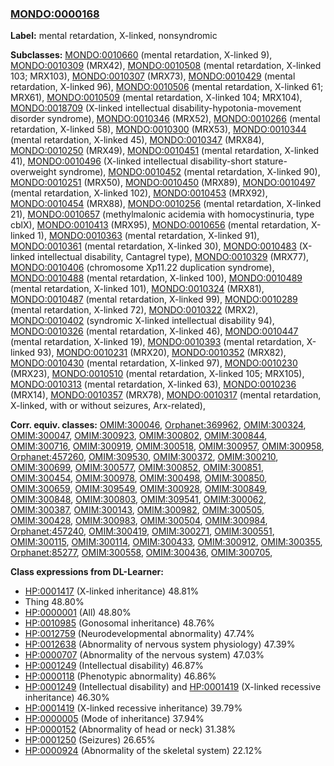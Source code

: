 
### [MONDO:0000168](http://purl.obolibrary.org/obo/MONDO_0000168)
**Label:** mental retardation, X-linked, nonsyndromic

**Subclasses:** [MONDO:0010660](http://purl.obolibrary.org/obo/MONDO_0010660) (mental retardation, X-linked 9), [MONDO:0010309](http://purl.obolibrary.org/obo/MONDO_0010309) (MRX42), [MONDO:0010508](http://purl.obolibrary.org/obo/MONDO_0010508) (mental retardation, X-linked 103; MRX103), [MONDO:0010307](http://purl.obolibrary.org/obo/MONDO_0010307) (MRX73), [MONDO:0010429](http://purl.obolibrary.org/obo/MONDO_0010429) (mental retardation, X-linked 96), [MONDO:0010506](http://purl.obolibrary.org/obo/MONDO_0010506) (mental retardation, X-linked 61; MRX61), [MONDO:0010509](http://purl.obolibrary.org/obo/MONDO_0010509) (mental retardation, X-linked 104; MRX104), [MONDO:0018709](http://purl.obolibrary.org/obo/MONDO_0018709) (X-linked intellectual disability-hypotonia-movement disorder syndrome), [MONDO:0010346](http://purl.obolibrary.org/obo/MONDO_0010346) (MRX52), [MONDO:0010266](http://purl.obolibrary.org/obo/MONDO_0010266) (mental retardation, X-linked 58), [MONDO:0010300](http://purl.obolibrary.org/obo/MONDO_0010300) (MRX53), [MONDO:0010344](http://purl.obolibrary.org/obo/MONDO_0010344) (mental retardation, X-linked 45), [MONDO:0010347](http://purl.obolibrary.org/obo/MONDO_0010347) (MRX84), [MONDO:0010250](http://purl.obolibrary.org/obo/MONDO_0010250) (MRX49), [MONDO:0010451](http://purl.obolibrary.org/obo/MONDO_0010451) (mental retardation, X-linked 41), [MONDO:0010496](http://purl.obolibrary.org/obo/MONDO_0010496) (X-linked intellectual disability-short stature-overweight syndrome), [MONDO:0010452](http://purl.obolibrary.org/obo/MONDO_0010452) (mental retardation, X-linked 90), [MONDO:0010251](http://purl.obolibrary.org/obo/MONDO_0010251) (MRX50), [MONDO:0010450](http://purl.obolibrary.org/obo/MONDO_0010450) (MRX89), [MONDO:0010497](http://purl.obolibrary.org/obo/MONDO_0010497) (mental retardation, X-linked 102), [MONDO:0010453](http://purl.obolibrary.org/obo/MONDO_0010453) (MRX92), [MONDO:0010454](http://purl.obolibrary.org/obo/MONDO_0010454) (MRX88), [MONDO:0010256](http://purl.obolibrary.org/obo/MONDO_0010256) (mental retardation, X-linked 21), [MONDO:0010657](http://purl.obolibrary.org/obo/MONDO_0010657) (methylmalonic acidemia with homocystinuria, type cblX), [MONDO:0010413](http://purl.obolibrary.org/obo/MONDO_0010413) (MRX95), [MONDO:0010656](http://purl.obolibrary.org/obo/MONDO_0010656) (mental retardation, X-linked 1), [MONDO:0010363](http://purl.obolibrary.org/obo/MONDO_0010363) (mental retardation, X-linked 91), [MONDO:0010361](http://purl.obolibrary.org/obo/MONDO_0010361) (mental retardation, X-linked 30), [MONDO:0010483](http://purl.obolibrary.org/obo/MONDO_0010483) (X-linked intellectual disability, Cantagrel type), [MONDO:0010329](http://purl.obolibrary.org/obo/MONDO_0010329) (MRX77), [MONDO:0010406](http://purl.obolibrary.org/obo/MONDO_0010406) (chromosome Xp11.22 duplication syndrome), [MONDO:0010488](http://purl.obolibrary.org/obo/MONDO_0010488) (mental retardation, X-linked 100), [MONDO:0010489](http://purl.obolibrary.org/obo/MONDO_0010489) (mental retardation, X-linked 101), [MONDO:0010324](http://purl.obolibrary.org/obo/MONDO_0010324) (MRX81), [MONDO:0010487](http://purl.obolibrary.org/obo/MONDO_0010487) (mental retardation, X-linked 99), [MONDO:0010289](http://purl.obolibrary.org/obo/MONDO_0010289) (mental retardation, X-linked 72), [MONDO:0010322](http://purl.obolibrary.org/obo/MONDO_0010322) (MRX2), [MONDO:0010402](http://purl.obolibrary.org/obo/MONDO_0010402) (syndromic X-linked intellectual disability 94), [MONDO:0010326](http://purl.obolibrary.org/obo/MONDO_0010326) (mental retardation, X-linked 46), [MONDO:0010447](http://purl.obolibrary.org/obo/MONDO_0010447) (mental retardation, X-linked 19), [MONDO:0010393](http://purl.obolibrary.org/obo/MONDO_0010393) (mental retardation, X-linked 93), [MONDO:0010231](http://purl.obolibrary.org/obo/MONDO_0010231) (MRX20), [MONDO:0010352](http://purl.obolibrary.org/obo/MONDO_0010352) (MRX82), [MONDO:0010430](http://purl.obolibrary.org/obo/MONDO_0010430) (mental retardation, X-linked 97), [MONDO:0010230](http://purl.obolibrary.org/obo/MONDO_0010230) (MRX23), [MONDO:0010510](http://purl.obolibrary.org/obo/MONDO_0010510) (mental retardation, X-linked 105; MRX105), [MONDO:0010313](http://purl.obolibrary.org/obo/MONDO_0010313) (mental retardation, X-linked 63), [MONDO:0010236](http://purl.obolibrary.org/obo/MONDO_0010236) (MRX14), [MONDO:0010357](http://purl.obolibrary.org/obo/MONDO_0010357) (MRX78), [MONDO:0010317](http://purl.obolibrary.org/obo/MONDO_0010317) (mental retardation, X-linked, with or without seizures, Arx-related), 

**Corr. equiv. classes:** [OMIM:300046](http://purl.obolibrary.org/obo/OMIM_300046), [Orphanet:369962](http://www.orpha.net/ORDO/Orphanet_369962), [OMIM:300324](http://purl.obolibrary.org/obo/OMIM_300324), [OMIM:300047](http://purl.obolibrary.org/obo/OMIM_300047), [OMIM:300923](http://purl.obolibrary.org/obo/OMIM_300923), [OMIM:300802](http://purl.obolibrary.org/obo/OMIM_300802), [OMIM:300844](http://purl.obolibrary.org/obo/OMIM_300844), [OMIM:300716](http://purl.obolibrary.org/obo/OMIM_300716), [OMIM:300919](http://purl.obolibrary.org/obo/OMIM_300919), [OMIM:300518](http://purl.obolibrary.org/obo/OMIM_300518), [OMIM:300957](http://purl.obolibrary.org/obo/OMIM_300957), [OMIM:300958](http://purl.obolibrary.org/obo/OMIM_300958), [Orphanet:457260](http://www.orpha.net/ORDO/Orphanet_457260), [OMIM:309530](http://purl.obolibrary.org/obo/OMIM_309530), [OMIM:300372](http://purl.obolibrary.org/obo/OMIM_300372), [OMIM:300210](http://purl.obolibrary.org/obo/OMIM_300210), [OMIM:300699](http://purl.obolibrary.org/obo/OMIM_300699), [OMIM:300577](http://purl.obolibrary.org/obo/OMIM_300577), [OMIM:300852](http://purl.obolibrary.org/obo/OMIM_300852), [OMIM:300851](http://purl.obolibrary.org/obo/OMIM_300851), [OMIM:300454](http://purl.obolibrary.org/obo/OMIM_300454), [OMIM:300978](http://purl.obolibrary.org/obo/OMIM_300978), [OMIM:300498](http://purl.obolibrary.org/obo/OMIM_300498), [OMIM:300850](http://purl.obolibrary.org/obo/OMIM_300850), [OMIM:300659](http://purl.obolibrary.org/obo/OMIM_300659), [OMIM:309549](http://purl.obolibrary.org/obo/OMIM_309549), [OMIM:300928](http://purl.obolibrary.org/obo/OMIM_300928), [OMIM:300849](http://purl.obolibrary.org/obo/OMIM_300849), [OMIM:300848](http://purl.obolibrary.org/obo/OMIM_300848), [OMIM:300803](http://purl.obolibrary.org/obo/OMIM_300803), [OMIM:309541](http://purl.obolibrary.org/obo/OMIM_309541), [OMIM:300062](http://purl.obolibrary.org/obo/OMIM_300062), [OMIM:300387](http://purl.obolibrary.org/obo/OMIM_300387), [OMIM:300143](http://purl.obolibrary.org/obo/OMIM_300143), [OMIM:300982](http://purl.obolibrary.org/obo/OMIM_300982), [OMIM:300505](http://purl.obolibrary.org/obo/OMIM_300505), [OMIM:300428](http://purl.obolibrary.org/obo/OMIM_300428), [OMIM:300983](http://purl.obolibrary.org/obo/OMIM_300983), [OMIM:300504](http://purl.obolibrary.org/obo/OMIM_300504), [OMIM:300984](http://purl.obolibrary.org/obo/OMIM_300984), [Orphanet:457240](http://www.orpha.net/ORDO/Orphanet_457240), [OMIM:300419](http://purl.obolibrary.org/obo/OMIM_300419), [OMIM:300271](http://purl.obolibrary.org/obo/OMIM_300271), [OMIM:300551](http://purl.obolibrary.org/obo/OMIM_300551), [OMIM:300115](http://purl.obolibrary.org/obo/OMIM_300115), [OMIM:300114](http://purl.obolibrary.org/obo/OMIM_300114), [OMIM:300433](http://purl.obolibrary.org/obo/OMIM_300433), [OMIM:300912](http://purl.obolibrary.org/obo/OMIM_300912), [OMIM:300355](http://purl.obolibrary.org/obo/OMIM_300355), [Orphanet:85277](http://www.orpha.net/ORDO/Orphanet_85277), [OMIM:300558](http://purl.obolibrary.org/obo/OMIM_300558), [OMIM:300436](http://purl.obolibrary.org/obo/OMIM_300436), [OMIM:300705](http://purl.obolibrary.org/obo/OMIM_300705), 

**Class expressions from DL-Learner:**

- [HP:0001417](http://purl.obolibrary.org/obo/HP_0001417) (X-linked inheritance) 48.81%
- Thing 48.80%
- [HP:0000001](http://purl.obolibrary.org/obo/HP_0000001) (All) 48.80%
- [HP:0010985](http://purl.obolibrary.org/obo/HP_0010985) (Gonosomal inheritance) 48.76%
- [HP:0012759](http://purl.obolibrary.org/obo/HP_0012759) (Neurodevelopmental abnormality) 47.74%
- [HP:0012638](http://purl.obolibrary.org/obo/HP_0012638) (Abnormality of nervous system physiology) 47.39%
- [HP:0000707](http://purl.obolibrary.org/obo/HP_0000707) (Abnormality of the nervous system) 47.03%
- [HP:0001249](http://purl.obolibrary.org/obo/HP_0001249) (Intellectual disability) 46.87%
- [HP:0000118](http://purl.obolibrary.org/obo/HP_0000118) (Phenotypic abnormality) 46.86%
- [HP:0001249](http://purl.obolibrary.org/obo/HP_0001249) (Intellectual disability) and [HP:0001419](http://purl.obolibrary.org/obo/HP_0001419) (X-linked recessive inheritance) 46.30%
- [HP:0001419](http://purl.obolibrary.org/obo/HP_0001419) (X-linked recessive inheritance) 39.79%
- [HP:0000005](http://purl.obolibrary.org/obo/HP_0000005) (Mode of inheritance) 37.94%
- [HP:0000152](http://purl.obolibrary.org/obo/HP_0000152) (Abnormality of head or neck) 31.38%
- [HP:0001250](http://purl.obolibrary.org/obo/HP_0001250) (Seizures) 26.65%
- [HP:0000924](http://purl.obolibrary.org/obo/HP_0000924) (Abnormality of the skeletal system) 22.12%


